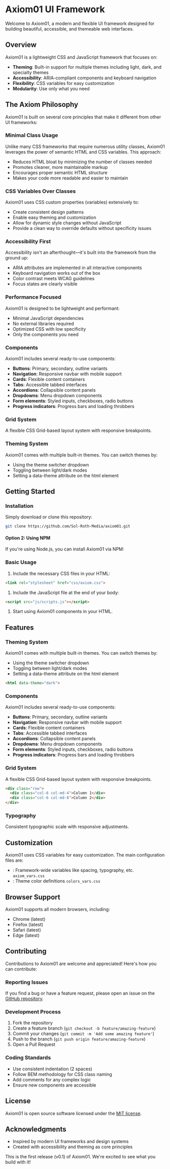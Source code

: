 # Axiom01 UI Framework
Welcome to Axiom01, a modern and flexible UI framework designed for building beautiful, accessible, and themeable web interfaces.

## Overview
Axiom01 is a lightweight CSS and JavaScript framework that focuses on:
- **Theming**: Built-in support for multiple themes including light, dark, and specialty themes
- **Accessibility**: ARIA-compliant components and keyboard navigation
- **Flexibility**: CSS variables for easy customization
- **Modularity**: Use only what you need

## The Axiom Philosophy

Axiom01 is built on several core principles that make it different from other UI frameworks:

### Minimal Class Usage

Unlike many CSS frameworks that require numerous utility classes, Axiom01 leverages the power of semantic HTML and CSS variables. This approach:

- Reduces HTML bloat by minimizing the number of classes needed
- Promotes cleaner, more maintainable markup
- Encourages proper semantic HTML structure
- Makes your code more readable and easier to maintain

### CSS Variables Over Classes

Axiom01 uses CSS custom properties (variables) extensively to:
- Create consistent design patterns
- Enable easy theming and customization
- Allow for dynamic style changes without JavaScript
- Provide a clean way to override defaults without specificity issues

### Accessibility First

Accessibility isn't an afterthought—it's built into the framework from the ground up:
- ARIA attributes are implemented in all interactive components
- Keyboard navigation works out of the box
- Color contrast meets WCAG guidelines
- Focus states are clearly visible

### Performance Focused

Axiom01 is designed to be lightweight and performant:
- Minimal JavaScript dependencies
- No external libraries required
- Optimized CSS with low specificity
- Only the components you need

### Components
Axiom01 includes several ready-to-use components:
- **Buttons**: Primary, secondary, outline variants
- **Navigation**: Responsive navbar with mobile support
- **Cards**: Flexible content containers
- **Tabs**: Accessible tabbed interfaces
- **Accordions**: Collapsible content panels
- **Dropdowns**: Menu dropdown components
- **Form elements**: Styled inputs, checkboxes, radio buttons
- **Progress indicators**: Progress bars and loading throbbers

### Grid System
A flexible CSS Grid-based layout system with responsive breakpoints.

### Theming System
Axiom01 comes with multiple built-in themes. You can switch themes by:
- Using the theme switcher dropdown
- Toggling between light/dark modes
- Setting a data-theme attribute on the html element


## Getting Started
### Installation
Simply download or clone this repository:
``` bash
git clone https://github.com/Sol-Roth-Media/axiom01.git
```
#### Option 2: Using NPM
If you're using Node.js, you can install Axiom01 via NPM:
### Basic Usage
1. Include the necessary CSS files in your HTML:
``` html
<link rel="stylesheet" href="css/axiom.css">
```
1. Include the JavaScript file at the end of your body:
``` html
<script src="js/scripts.js"></script>
```
1. Start using Axiom01 components in your HTML.

## Features
### Theming System
Axiom01 comes with multiple built-in themes. You can switch themes by:
- Using the theme switcher dropdown
- Toggling between light/dark modes
- Setting a data-theme attribute on the html element
``` html
<html data-theme="dark">
```
### Components
Axiom01 includes several ready-to-use components:
- **Buttons**: Primary, secondary, outline variants
- **Navigation**: Responsive navbar with mobile support
- **Cards**: Flexible content containers
- **Tabs**: Accessible tabbed interfaces
- **Accordions**: Collapsible content panels
- **Dropdowns**: Menu dropdown components
- **Form elements**: Styled inputs, checkboxes, radio buttons
- **Progress indicators**: Progress bars and loading throbbers

### Grid System
A flexible CSS Grid-based layout system with responsive breakpoints.
``` html
<div class="row">
  <div class="col-6 col-md-4">Column 1</div>
  <div class="col-6 col-md-8">Column 2</div>
</div>
```
### Typography
Consistent typographic scale with responsive adjustments.
## Customization
Axiom01 uses CSS variables for easy customization. The main configuration files are:
- : Framework-wide variables like spacing, typography, etc. `axiom_vars.css`
- : Theme color definitions `colors_vars.css`

## Browser Support
Axiom01 supports all modern browsers, including:
- Chrome (latest)
- Firefox (latest)
- Safari (latest)
- Edge (latest)

## Contributing
Contributions to Axiom01 are welcome and appreciated! Here's how you can contribute:
### Reporting Issues
If you find a bug or have a feature request, please open an issue on the [GitHub repository](https://github.com/yourusername/axiom01/issues).
### Development Process
1. Fork the repository
2. Create a feature branch (`git checkout -b feature/amazing-feature`)
3. Commit your changes (`git commit -m 'Add some amazing feature'`)
4. Push to the branch (`git push origin feature/amazing-feature`)
5. Open a Pull Request

### Coding Standards
- Use consistent indentation (2 spaces)
- Follow BEM methodology for CSS class naming
- Add comments for any complex logic
- Ensure new components are accessible

## License
Axiom01 is open source software licensed under the [MIT license](https://opensource.org/licenses/MIT).

## Acknowledgments
- Inspired by modern UI frameworks and design systems
- Created with accessibility and theming as core principles

This is the first release (v0.1) of Axiom01. We're excited to see what you build with it!